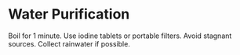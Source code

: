 # Water Purification

Boil for 1 minute. Use iodine tablets or portable filters. Avoid stagnant sources. Collect rainwater if possible.

